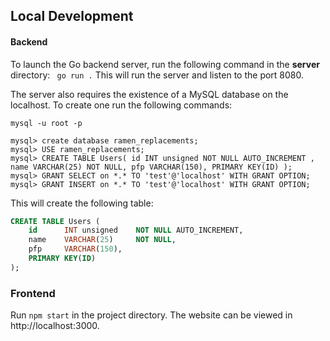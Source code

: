 ## Local Development

#### Backend

To launch the Go backend server, run the following command in the **server** directory:
``` go run .```
This will run the server and listen to the port 8080.


The server also requires the existence of a MySQL database on the localhost. To create one run the following commands:
```
mysql -u root -p                       

mysql> create database ramen_replacements;
mysql> USE ramen_replacements;
mysql> CREATE TABLE Users( id INT unsigned NOT NULL AUTO_INCREMENT , name VARCHAR(25) NOT NULL, pfp VARCHAR(150), PRIMARY KEY(ID) );
mysql> GRANT SELECT on *.* TO 'test'@'localhost' WITH GRANT OPTION;
mysql> GRANT INSERT on *.* TO 'test'@'localhost' WITH GRANT OPTION;
```

This will create the following table:

```sql
CREATE TABLE Users (
    id      INT unsigned    NOT NULL AUTO_INCREMENT,
    name    VARCHAR(25)     NOT NULL,
    pfp     VARCHAR(150),   
    PRIMARY KEY(ID) 
);
```

### Frontend

Run `npm start` in the project directory. The website can be viewed
in http://localhost:3000.



